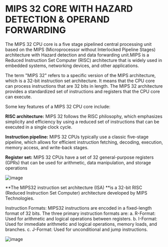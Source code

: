 # MIPS 32 CORE WITH HAZARD DETECTION & OPERAND FORWARDING 
 The MIPS 32 CPU core is a five stage pipelined central processing unit based on the MIPS (Microprocessor without Interlocked Pipeline Stages) architecture with Hazard detection and data forwarding unit.MIPS is a Reduced Instruction Set Computer (RISC) architecture that is widely used in embedded systems, networking devices, and other applications.
 
The term "MIPS 32" refers to a specific version of the MIPS architecture, which is a 32-bit instruction set architecture. It means that the CPU core can process instructions that are 32 bits in length. The MIPS 32 architecture provides a standardized set of instructions and registers that the CPU core can execute.

Some key features of a MIPS 32 CPU core include:

**RISC architecture:** MIPS 32 follows the RISC philosophy, which emphasizes simplicity and efficiency by using a reduced set of instructions that can be executed in a single clock cycle.

**Instruction pipeline:** MIPS 32 CPUs typically use a classic five-stage pipeline, which allows for efficient instruction fetching, decoding, execution, memory access, and write-back stages.

**Register set:** MIPS 32 CPUs have a set of 32 general-purpose registers (GPRs) that can be used for arithmetic, data manipulation, and storage operations

![image](https://github.com/sivaram-07/MIPS32/assets/114935240/0da78841-4978-45b3-8623-c707c4028a6e)



**The MIPS32 instruction set architecture (ISA) **is a 32-bit RISC (Reduced Instruction Set Computer) architecture developed by MIPS Technologies. 

Instruction Formats: MIPS32 instructions are encoded in a fixed-length format of 32 bits. The three primary instruction formats are:
a. R-Format: Used for arithmetic and logical operations between registers.
b. I-Format: Used for immediate arithmetic and logical operations, memory loads, and branches.
c. J-Format: Used for unconditional and jump instructions.

![image](https://github.com/sivaram-07/MIPS32/assets/114935240/d7aeec68-aeaf-49a8-b935-605bb3f36dbd)
